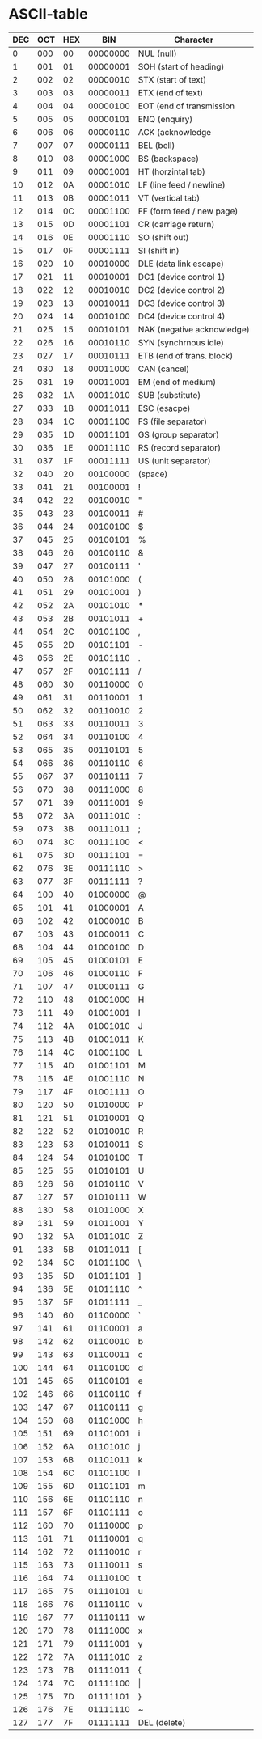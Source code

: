 # ASCII-table

| DEC  | OCT  | HEX  | BIN      | Character                  |
|------|------|------|----------|----------------------------|
|    0 |  000 | 00   | 00000000 | NUL (null)                 |
|    1 |  001 | 01   | 00000001 | SOH (start of heading)     |
|    2 |  002 | 02   | 00000010 | STX (start of text)        |
|    3 |  003 | 03   | 00000011 | ETX (end of text)          |
|    4 |  004 | 04   | 00000100 | EOT (end of transmission   |
|    5 |  005 | 05   | 00000101 | ENQ (enquiry)              |
|    6 |  006 | 06   | 00000110 | ACK (acknowledge           |
|    7 |  007 | 07   | 00000111 | BEL (bell)                 |
|    8 |  010 | 08   | 00001000 | BS  (backspace)            |
|    9 |  011 | 09   | 00001001 | HT  (horzintal tab)        |
|   10 |  012 | 0A   | 00001010 | LF  (line feed / newline)  |
|   11 |  013 | 0B   | 00001011 | VT  (vertical tab)         |
|   12 |  014 | 0C   | 00001100 | FF  (form feed / new page) |
|   13 |  015 | 0D   | 00001101 | CR  (carriage return)      |
|   14 |  016 | 0E   | 00001110 | SO  (shift out)            |
|   15 |  017 | 0F   | 00001111 | SI  (shift in)             |
|   16 |  020 | 10   | 00010000 | DLE (data link escape)     |
|   17 |  021 | 11   | 00010001 | DC1 (device control 1)     |
|   18 |  022 | 12   | 00010010 | DC2 (device control 2)     |
|   19 |  023 | 13   | 00010011 | DC3 (device control 3)     |
|   20 |  024 | 14   | 00010100 | DC4 (device control 4)     |
|   21 |  025 | 15   | 00010101 | NAK (negative acknowledge) |
|   22 |  026 | 16   | 00010110 | SYN (synchrnous idle)      |
|   23 |  027 | 17   | 00010111 | ETB (end of trans. block)  |
|   24 |  030 | 18   | 00011000 | CAN (cancel)               |
|   25 |  031 | 19   | 00011001 | EM  (end of medium)        |
|   26 |  032 | 1A   | 00011010 | SUB (substitute)           |
|   27 |  033 | 1B   | 00011011 | ESC (esacpe)               |
|   28 |  034 | 1C   | 00011100 | FS  (file separator)       |
|   29 |  035 | 1D   | 00011101 | GS  (group separator)      |
|   30 |  036 | 1E   | 00011110 | RS  (record separator)     |
|   31 |  037 | 1F   | 00011111 | US  (unit separator)       |
|   32 |  040 | 20   | 00100000 |     (space)                |
|   33 |  041 | 21   | 00100001 | !                          |
|   34 |  042 | 22   | 00100010 | "                          |
|   35 |  043 | 23   | 00100011 | #                          |
|   36 |  044 | 24   | 00100100 | $                          |
|   37 |  045 | 25   | 00100101 | %                          |
|   38 |  046 | 26   | 00100110 | &                          |
|   39 |  047 | 27   | 00100111 | '                          |
|   40 |  050 | 28   | 00101000 | (                          |
|   41 |  051 | 29   | 00101001 | )                          |
|   42 |  052 | 2A   | 00101010 | *                          |
|   43 |  053 | 2B   | 00101011 | +                          |
|   44 |  054 | 2C   | 00101100 | ,                          |
|   45 |  055 | 2D   | 00101101 | -                          |
|   46 |  056 | 2E   | 00101110 | .                          |
|   47 |  057 | 2F   | 00101111 | /                          |
|   48 |  060 | 30   | 00110000 | 0                          |
|   49 |  061 | 31   | 00110001 | 1                          |
|   50 |  062 | 32   | 00110010 | 2                          |
|   51 |  063 | 33   | 00110011 | 3                          |
|   52 |  064 | 34   | 00110100 | 4                          |
|   53 |  065 | 35   | 00110101 | 5                          |
|   54 |  066 | 36   | 00110110 | 6                          |
|   55 |  067 | 37   | 00110111 | 7                          |
|   56 |  070 | 38   | 00111000 | 8                          |
|   57 |  071 | 39   | 00111001 | 9                          |
|   58 |  072 | 3A   | 00111010 | :                          |
|   59 |  073 | 3B   | 00111011 | ;                          |
|   60 |  074 | 3C   | 00111100 | <                          |
|   61 |  075 | 3D   | 00111101 | =                          |
|   62 |  076 | 3E   | 00111110 | >                          |
|   63 |  077 | 3F   | 00111111 | ?                          |
|   64 |  100 | 40   | 01000000 | @                          |
|   65 |  101 | 41   | 01000001 | A                          |
|   66 |  102 | 42   | 01000010 | B                          |
|   67 |  103 | 43   | 01000011 | C                          |
|   68 |  104 | 44   | 01000100 | D                          |
|   69 |  105 | 45   | 01000101 | E                          |
|   70 |  106 | 46   | 01000110 | F                          |
|   71 |  107 | 47   | 01000111 | G                          |
|   72 |  110 | 48   | 01001000 | H                          |
|   73 |  111 | 49   | 01001001 | I                          |
|   74 |  112 | 4A   | 01001010 | J                          |
|   75 |  113 | 4B   | 01001011 | K                          |
|   76 |  114 | 4C   | 01001100 | L                          |
|   77 |  115 | 4D   | 01001101 | M                          |
|   78 |  116 | 4E   | 01001110 | N                          |
|   79 |  117 | 4F   | 01001111 | O                          |
|   80 |  120 | 50   | 01010000 | P                          |
|   81 |  121 | 51   | 01010001 | Q                          |
|   82 |  122 | 52   | 01010010 | R                          |
|   83 |  123 | 53   | 01010011 | S                          |
|   84 |  124 | 54   | 01010100 | T                          |
|   85 |  125 | 55   | 01010101 | U                          |
|   86 |  126 | 56   | 01010110 | V                          |
|   87 |  127 | 57   | 01010111 | W                          |
|   88 |  130 | 58   | 01011000 | X                          |
|   89 |  131 | 59   | 01011001 | Y                          |
|   90 |  132 | 5A   | 01011010 | Z                          |
|   91 |  133 | 5B   | 01011011 | \[                         |
|   92 |  134 | 5C   | 01011100 | \\                         |
|   93 |  135 | 5D   | 01011101 | \]                         |
|   94 |  136 | 5E   | 01011110 | ^                          |
|   95 |  137 | 5F   | 01011111 | _                          |
|   96 |  140 | 60   | 01100000 | `                          |
|   97 |  141 | 61   | 01100001 | a                          |
|   98 |  142 | 62   | 01100010 | b                          |
|   99 |  143 | 63   | 01100011 | c                          |
|  100 |  144 | 64   | 01100100 | d                          |
|  101 |  145 | 65   | 01100101 | e                          |
|  102 |  146 | 66   | 01100110 | f                          |
|  103 |  147 | 67   | 01100111 | g                          |
|  104 |  150 | 68   | 01101000 | h                          |
|  105 |  151 | 69   | 01101001 | i                          |
|  106 |  152 | 6A   | 01101010 | j                          |
|  107 |  153 | 6B   | 01101011 | k                          |
|  108 |  154 | 6C   | 01101100 | l                          |
|  109 |  155 | 6D   | 01101101 | m                          |
|  110 |  156 | 6E   | 01101110 | n                          |
|  111 |  157 | 6F   | 01101111 | o                          |
|  112 |  160 | 70   | 01110000 | p                          |
|  113 |  161 | 71   | 01110001 | q                          |
|  114 |  162 | 72   | 01110010 | r                          |
|  115 |  163 | 73   | 01110011 | s                          |
|  116 |  164 | 74   | 01110100 | t                          |
|  117 |  165 | 75   | 01110101 | u                          |
|  118 |  166 | 76   | 01110110 | v                          |
|  119 |  167 | 77   | 01110111 | w                          |
|  120 |  170 | 78   | 01111000 | x                          |
|  121 |  171 | 79   | 01111001 | y                          |
|  122 |  172 | 7A   | 01111010 | z                          |
|  123 |  173 | 7B   | 01111011 | {                          |
|  124 |  174 | 7C   | 01111100 | \|                         |
|  125 |  175 | 7D   | 01111101 | }                          |
|  126 |  176 | 7E   | 01111110 | ~                          |
|  127 |  177 | 7F   | 01111111 | DEL (delete)               |
